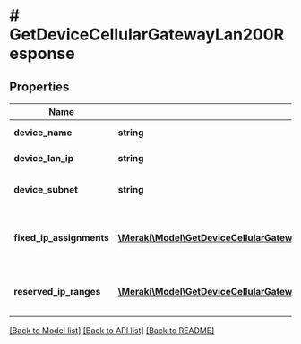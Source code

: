 # # GetDeviceCellularGatewayLan200Response

## Properties

Name | Type | Description | Notes
------------ | ------------- | ------------- | -------------
**device_name** | **string** | Name of the MG. | [optional]
**device_lan_ip** | **string** | Lan IP of the MG | [optional]
**device_subnet** | **string** | Subnet configuration of the MG. | [optional]
**fixed_ip_assignments** | [**\Meraki\Model\GetDeviceCellularGatewayLan200ResponseFixedIpAssignmentsInner[]**](GetDeviceCellularGatewayLan200ResponseFixedIpAssignmentsInner.md) | list of all fixed IP assignments for a single MG | [optional]
**reserved_ip_ranges** | [**\Meraki\Model\GetDeviceCellularGatewayLan200ResponseReservedIpRangesInner[]**](GetDeviceCellularGatewayLan200ResponseReservedIpRangesInner.md) | list of all reserved IP ranges for a single MG | [optional]

[[Back to Model list]](../../README.md#models) [[Back to API list]](../../README.md#endpoints) [[Back to README]](../../README.md)
